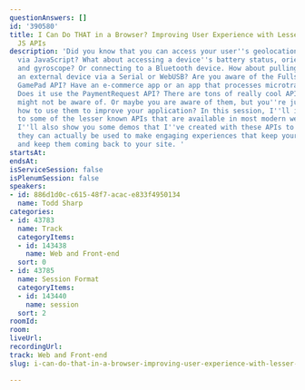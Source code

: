 ```yaml
---
questionAnswers: []
id: '390580'
title: I Can Do THAT in a Browser? Improving User Experience with Lesser Known Native
  JS APIs
description: 'Did you know that you can access your user''s geolocation coordinates
  via JavaScript? What about accessing a device''s battery status, orientation, accelerometer,
  and gyroscope? Or connecting to a Bluetooth device. How about pulling data from
  an external device via a Serial or WebUSB? Are you aware of the Fullscreen  or the
  GamePad API? Have an e-commerce app or an app that processes microtransactions?
  Does it use the PaymentRequest API? There are tons of really cool APIs that you
  might not be aware of. Or maybe you are aware of them, but you''re just not sure
  how to use them to improve your application? In this session, I''ll introduce you
  to some of the lesser known APIs that are available in most modern web browsers.
  I''ll also show you some demos that I''ve created with these APIs to show you how
  they can actually be used to make engaging experiences that keep your users happy
  and keep them coming back to your site. '
startsAt: 
endsAt: 
isServiceSession: false
isPlenumSession: false
speakers:
- id: 886d1d0c-c615-48f7-acac-e833f4950134
  name: Todd Sharp
categories:
- id: 43783
  name: Track
  categoryItems:
  - id: 143438
    name: Web and Front-end
  sort: 0
- id: 43785
  name: Session Format
  categoryItems:
  - id: 143440
    name: session
  sort: 2
roomId: 
room: 
liveUrl: 
recordingUrl: 
track: Web and Front-end
slug: i-can-do-that-in-a-browser-improving-user-experience-with-lesser-known-native-js-apis

---
```

